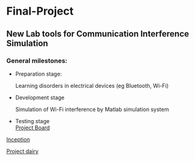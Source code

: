 # Final-Project
## New Lab tools for Communication Interference Simulation


### General milestones:
- Preparation stage:<br>

   Learning disorders in electrical devices (eg Bluetooth, Wi-Fi)
- Development stage<br>

  Simulation of Wi-Fi interference by Matlab simulation system
  
- Testing stage<br>
[Project Board](https://github.com/Aviya-B/Final-Project/projects/1)<br>
 
[Inception](https://github.com/Aviya-B/Final-Project/wiki/Inception)<br>

[Project dairy](https://github.com/Aviya-B/Final-Project/wiki/Project-Diary)<br>

